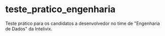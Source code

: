 # teste_pratico_engenharia
Teste prático para os candidatos a desenvolvedor no time de "Engenharia de Dados" da Intelivix.
